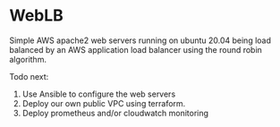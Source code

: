 # WebLB
Simple AWS apache2 web servers running on ubuntu 20.04 being load balanced by an AWS application load balancer using the round robin algorithm. 


Todo next:
1. Use Ansible to configure the web servers
2. Deploy our own public VPC using terraform.
3. Deploy prometheus and/or cloudwatch monitoring
